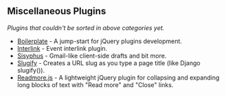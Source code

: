 
## Miscellaneous Plugins
*Plugins that couldn't be sorted in above categories yet.*

* [Boilerplate](https://github.com/jquery-boilerplate/jquery-boilerplate) - A jump-start for jQuery plugins development.
* [Interlink](https://gist.github.com/Golpha/c5c7ae9b6ed11dc93ce6) - Event interlink plugin.
* [Sisyphus](https://github.com/simsalabim/sisyphus) - Gmail-like client-side drafts and bit more.
* [Slugify](https://github.com/pmcelhaney/jQuery-Slugify-Plugin) - Creates a URL slug as you type a page title (like Django slugify()).
* [Readmore.js](https://github.com/jedfoster/Readmore.js) - A lightweight jQuery plugin for collapsing and expanding long blocks of text with "Read more" and "Close" links.
